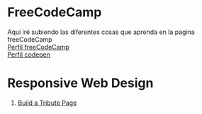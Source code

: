 # FreeCodeCamp
Aqui iré subiendo las diferentes cosas que aprenda en la pagina freeCodeCamp <br>
[Perfil freeCodeCamp](https://www.freecodecamp.org/Rind0u) <br>
[Perfil codepen](https://codepen.io/franam1)

# Responsive Web Design
1. [Build a Tribute Page](https://codepen.io/franam1/full/jOYvYQv)
